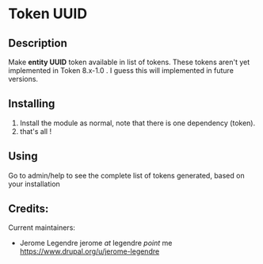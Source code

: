 # Token UUID

## Description

Make **entity UUID** token available in list of tokens.<return>
These tokens aren't yet implemented in Token 8.x-1.0 . I guess this will
implemented in future versions.

## Installing
1. Install the module as normal, note that there is one dependency (token).
2. that's all !

## Using
Go to admin/help to see the complete list of tokens generated, based on your
installation

## Credits:

Current maintainers:

* Jerome Legendre
  jerome *at* legendre *point* me
  https://www.drupal.org/u/jerome-legendre

